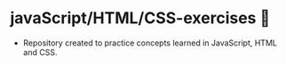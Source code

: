 # javaScript/HTML/CSS-exercises :orange_heart:
- Repository created to practice concepts learned in JavaScript, HTML and CSS.
